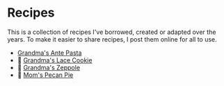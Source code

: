# Recipes

This is a collection of recipes I've borrowed, created or adapted over the years. To make it easier to share recipes, I post them online for all to use.

* [Grandma's Ante Pasta](recipes/ante_pasta.md)
* :cookie: [Grandma's Lace Cookie](recipes/lace_cookie.md)
* :doughnut: [Grandma's Zeppole](recipes/zeppole.md)
* :pie: [Mom's Pecan Pie](recipes/peacn_pie.md)